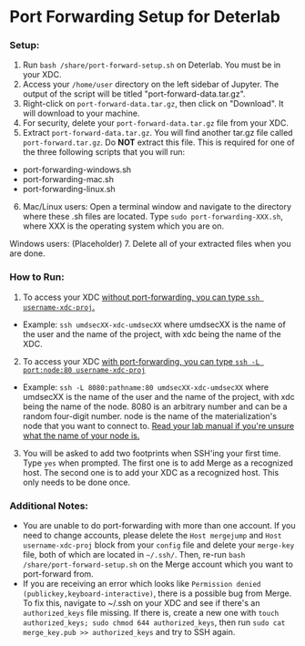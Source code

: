 # Port Forwarding Setup for Deterlab

### Setup:
1. Run ```bash /share/port-forward-setup.sh``` on Deterlab. You must be in your XDC.
2. Access your ```/home/user``` directory on the left sidebar of Jupyter. The output of the script will be titled "port-forward-data.tar.gz".
3. Right-click on ```port-forward-data.tar.gz```, then click on "Download". It will download to your machine.
4. For security, delete your ```port-forward-data.tar.gz``` file from your XDC.
5. Extract ```port-forward-data.tar.gz```. You will find another tar.gz file called ```port-forward.tar.gz```. Do **NOT** extract this file. This is required for one of the three following scripts that you will run:
- port-forwarding-windows.sh
- port-forwarding-mac.sh
- port-forwarding-linux.sh
6. Mac/Linux users: Open a terminal window and navigate to the directory where these .sh files are located. Type ```sudo port-forwarding-XXX.sh```, where XXX is the operating system which you are on.

Windows users: (Placeholder)
7. Delete all of your extracted files when you are done. 

### How to Run:
1. To access your XDC <ins>without<ins> port-forwarding, you can type ```ssh username-xdc-proj```.
- Example: ```ssh umdsecXX-xdc-umdsecXX``` where umdsecXX is the name of the user and the name of the project, with xdc being the name of the XDC.
2. To access your XDC <ins>with<ins> port-forwarding, you can type ```ssh -L port:node:80 username-xdc-proj```
- Example: ```ssh -L 8080:pathname:80 umdsecXX-xdc-umdsecXX``` where umdsecXX is the name of the user and the name of the project, with xdc being the name of the node. 8080 is an arbitrary number and can be a random four-digit number. node is the name of the materialization's node that you want to connect to. <ins>Read your lab manual if you're unsure what the name of your node is.<ins>
3. You will be asked to add two footprints when SSH'ing your first time. Type ```yes``` when prompted. The first one is to add Merge as a recognized host. The second one is to add your XDC as a recognized host. This only needs to be done once.

### Additional Notes:
- You are unable to do port-forwarding with more than one account. If you need to change accounts, please delete the ```Host mergejump``` and ```Host username-xdc-proj``` block from your ```config``` file and delete your ```merge-key``` file, both of which are located in ```~/.ssh/```. Then, re-run ```bash /share/port-forward-setup.sh``` on the Merge account which you want to port-forward from.
- If you are receiving an error which looks like ```Permission denied (publickey,keyboard-interactive)```, there is a possible bug from Merge. To fix this, navigate to ~/.ssh on your XDC and see if there's an ```authorized_keys``` file missing. If there is, create a new one with ```touch authorized_keys; sudo chmod 644 authorized_keys```, then run ```sudo cat merge_key.pub >> authorized_keys``` and try to SSH again.
